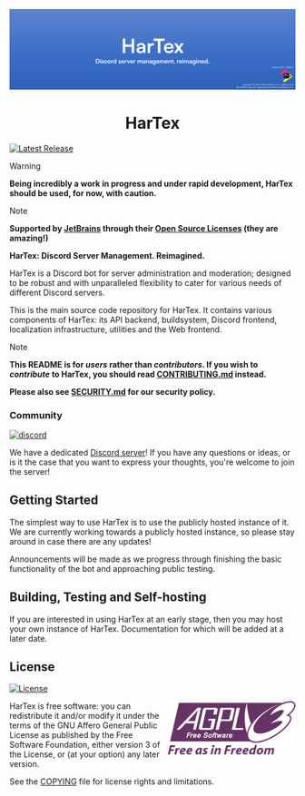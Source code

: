 ![HarTex](./meta/images/hartexbanner.png)

<h1 align="center">HarTex</h1>

[![Latest Release](https://img.shields.io/github/v/release/TeamHarTex/HarTex?sort=date&logo=github&label=latest&style=for-the-badge)](https://github.com/TeamHarTex/HarTex/releases/latest)

> [!WARNING]
> **Being incredibly a work in progress and under rapid development, HarTex should be used, for now, with caution.**

> [!NOTE]
> **Supported by [JetBrains](https://www.jetbrains.com/) through their [Open Source Licenses](https://www.jetbrains.com/community/opensource/#support) (they are amazing!)**

**HarTex: Discord Server Management. Reimagined.**

HarTex is a Discord bot for server administration and moderation; designed to be robust and with unparalleled flexibility to cater for various needs of different Discord servers.

This is the main source code repository for HarTex. It contains various components of HarTex: its API backend, buildsystem, Discord frontend, localization infrastructure, utilities and the Web frontend.

> [!NOTE]
> **This README is for *users* rather than *contributors*. If you wish to *contribute* to HarTex, you should read [CONTRIBUTING.md](./CONTRIBUTING.md) instead.**
>
> **Please also see [SECURITY.md](./SECURITY.md) for our security policy.**

### Community

[![discord](https://img.shields.io/discord/886101109331075103?logo=discord&style=for-the-badge)](https://discord.gg/Xu8453VBAv)

We have a dedicated [Discord server](https://discord.gg/Xu8453VBAv)! If you have any questions or ideas, or is it the case that you want to express your thoughts, you're welcome to join the server!

## Getting Started

The simplest way to use HarTex is to use the publicly hosted instance of it. We are currently working towards a publicly hosted instance, so please stay around in case there are any updates!

Announcements will be made as we progress through finishing the basic functionality of the bot and approaching public testing.

## Building, Testing and Self-hosting

If you are interested in using HarTex at an early stage, then you may host your own instance of HarTex. Documentation for
which will be added at a later date.

## License

[![License](https://img.shields.io/github/license/TeamHarTex/HarTex?logo=github&style=for-the-badge)](LICENSE)

<img src="meta/images/agplv3.svg" align="right" width=225x alt="AGPLv3">

HarTex is free software: you can redistribute it and/or modify it under the terms of the GNU Affero General Public License as published by the Free Software Foundation, either version 3 of the License, or (at your option) any later version.

See the [COPYING](./COPYING) file for license rights and limitations.
